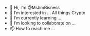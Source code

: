- 👋 Hi, I’m @MrJimBisness
- 👀 I’m interested in ... All things Crypto
- 🌱 I’m currently learning ...
- 💞️ I’m looking to collaborate on ...
- 📫 How to reach me ...

<!---
MrJimBisness/MrJimBisness is a ✨ special ✨ repository because its `README.md` (this file) appears on your GitHub profile.
You can click the Preview link to take a look at your changes.
--->
